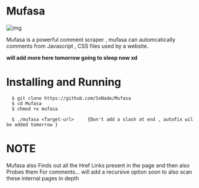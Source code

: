 # Mufasa

![img](https://i.pinimg.com/236x/a1/d2/e7/a1d2e7c66238d066ef4623b0695cd596.jpg)

Mufasa is a powerful comment scraper , mufasa can automcatically comments from Javascript , CSS files used by a website.

**will add more here tomorrow going to sleep now xd**


# Installing and Running 

      $ git clone https://github.com/SxNade/Mufasa
      $ cd Mufasa
      $ chmod +x mufasa
      
      $ ./mufasa <Target-url>     {Don't add a slash at end , autofix wil be added tomorrow }


# NOTE

Mufasa also Finds out all the Href Links present in the page and then also Probes them For comments... will add a recursive option soon to also scan these internal pages in depth
